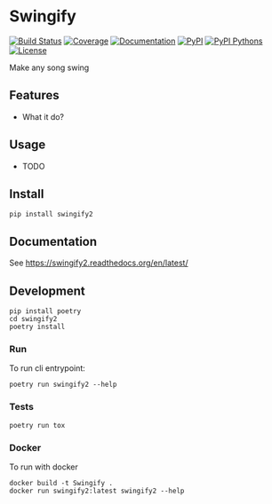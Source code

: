 # Swingify

[![Build Status](https://travis-ci.org/Curly-Mo/swingify2.svg?branch=master)](https://travis-ci.org/Curly-Mo/swingify2)
[![Coverage](https://coveralls.io/repos/github/Curly-Mo/swingify2/badge.svg)](https://coveralls.io/github/Curly-Mo/swingify2)
[![Documentation](https://readthedocs.org/projects/swingify2/badge/?version=latest)](https://swingify2.readthedocs.org/en/latest/?badge=latest)
[![PyPI](https://img.shields.io/pypi/v/swingify2.svg)](https://pypi.python.org/pypi/swingify2)
[![PyPI Pythons](https://img.shields.io/pypi/pyversions/swingify2.svg)](https://pypi.python.org/pypi/swingify2)
[![License](https://img.shields.io/pypi/l/swingify2.svg)](https://github.com/Curly-Mo/swingify2/blob/master/LICENSE)

Make any song swing

## Features

* What it do?

## Usage

* TODO

## Install

```console
pip install swingify2
```

## Documentation
See https://swingify2.readthedocs.org/en/latest/

## Development
```console
pip install poetry
cd swingify2
poetry install
```
### Run
To run cli entrypoint:
```console
poetry run swingify2 --help
```

### Tests
```console
poetry run tox
```

### Docker
To run with docker
```console
docker build -t Swingify .
docker run swingify2:latest swingify2 --help
```
